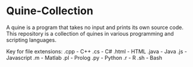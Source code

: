# Quine-Collection
A quine is a program that takes no input and prints its own source code. This repository is a collection of quines in various programming and scripting languages.

Key for file extensions:
.cpp - C++
.cs - C#
.html - HTML
.java - Java
.js - Javascript
.m - Matlab
.pl - Prolog
.py - Python
.r - R
.sh - Bash
